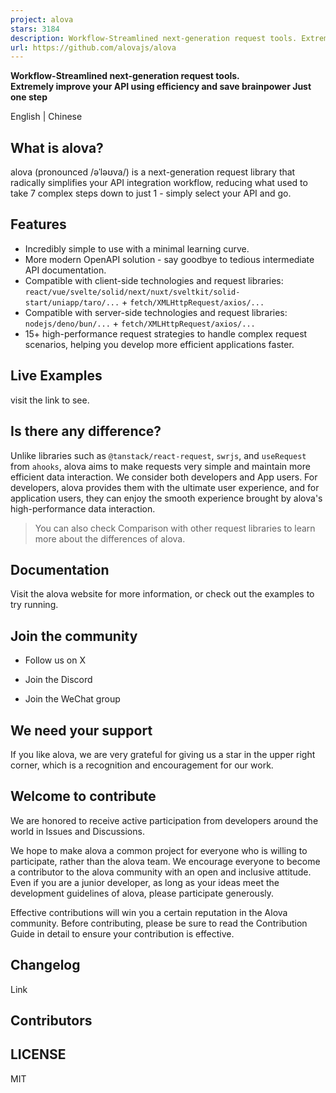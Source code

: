 ```yaml
---
project: alova
stars: 3184
description: Workflow-Streamlined next-generation request tools. Extremely streamline API integration workflow, just one step
url: https://github.com/alovajs/alova
---
```


**Workflow-Streamlined next-generation request tools.  
Extremely improve your API using efficiency and save brainpower Just one step**

English | Chinese

What is alova?
--------------

alova (pronounced /əˈləʊva/) is a next-generation request library that radically simplifies your API integration workflow, reducing what used to take 7 complex steps down to just 1 - simply select your API and go.

Features
--------

-   Incredibly simple to use with a minimal learning curve.
-   More modern OpenAPI solution - say goodbye to tedious intermediate API documentation.
-   Compatible with client-side technologies and request libraries: `react/vue/svelte/solid/next/nuxt/sveltkit/solid-start/uniapp/taro/...` + `fetch/XMLHttpRequest/axios/...`
-   Compatible with server-side technologies and request libraries: `nodejs/deno/bun/...` + `fetch/XMLHttpRequest/axios/...`
-   15+ high-performance request strategies to handle complex request scenarios, helping you develop more efficient applications faster.

Live Examples
-------------

visit the link to see.

Is there any difference?
------------------------

Unlike libraries such as `@tanstack/react-request`, `swrjs`, and `useRequest` from `ahooks`, alova aims to make requests very simple and maintain more efficient data interaction. We consider both developers and App users. For developers, alova provides them with the ultimate user experience, and for application users, they can enjoy the smooth experience brought by alova's high-performance data interaction.

> You can also check Comparison with other request libraries to learn more about the differences of alova.

Documentation
-------------

Visit the alova website for more information, or check out the examples to try running.

Join the community
------------------

-   Follow us on X
    
-   Join the Discord
    
-   Join the WeChat group
    

We need your support
--------------------

If you like alova, we are very grateful for giving us a star in the upper right corner, which is a recognition and encouragement for our work.

Welcome to contribute
---------------------

We are honored to receive active participation from developers around the world in Issues and Discussions.

We hope to make alova a common project for everyone who is willing to participate, rather than the alova team. We encourage everyone to become a contributor to the alova community with an open and inclusive attitude. Even if you are a junior developer, as long as your ideas meet the development guidelines of alova, please participate generously.

Effective contributions will win you a certain reputation in the Alova community. Before contributing, please be sure to read the Contribution Guide in detail to ensure your contribution is effective.

Changelog
---------

Link

Contributors
------------

LICENSE
-------

MIT
